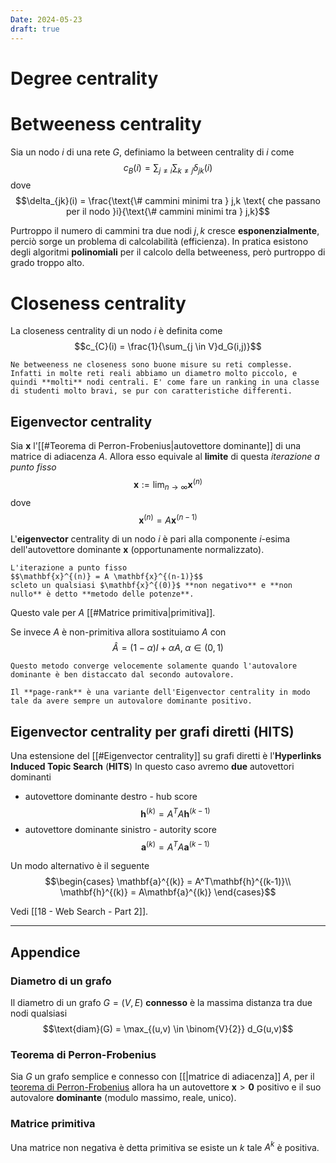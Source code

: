 ```yaml
---
Date: 2024-05-23
draft: true
---
```

# Degree centrality

# Betweeness centrality
Sia un nodo $i$ di una rete $G$, definiamo la between centrality di $i$ come
$$c_B(i) = \sum_{j \neq i}\sum_{k \neq j}\delta_{jk}(i)$$
dove
$$\delta_{jk}(i) = \frac{\text{\# cammini minimi tra } j,k \text{ che passano per il nodo }i}{\text{\# cammini minimi tra } j,k}$$

Purtroppo il numero di cammini tra due nodi $j,k$ cresce **esponenzialmente**, perciò sorge un problema di calcolabilità (efficienza).
In pratica esistono degli algoritmi **polinomiali** per il calcolo della betweeness, però purtroppo di grado troppo alto.

# Closeness centrality
La closeness centrality di un nodo $i$ è definita come
$$c_{C}(i) = \frac{1}{\sum_{j \in V}d_G(i,j)}$$

```ad-note
Ne betweeness ne closeness sono buone misure su reti complesse. Infatti in molte reti reali abbiamo un diametro molto piccolo, e quindi **molti** nodi centrali. E' come fare un ranking in una classe di studenti molto bravi, se pur con caratteristiche differenti.
```


## Eigenvector centrality
Sia $\mathbf{x}$ l'[[#Teorema di Perron-Frobenius|autovettore dominante]] di una matrice di adiacenza $A$. Allora esso equivale al **limite** di questa *iterazione a punto fisso*
$$\mathbf{x} := \lim_{n \to \infty} \mathbf{x}^{(n)}$$ dove
$$\mathbf{x}^{(n)} = A \mathbf{x}^{(n-1)}$$

L'**eigenvector** centrality di un nodo $i$ è pari alla componente $i$-esima dell'autovettore dominante $\mathbf{x}$ (opportunamente normalizzato).

```ad-note
L'iterazione a punto fisso 
$$\mathbf{x}^{(n)} = A \mathbf{x}^{(n-1)}$$
scleto un qualsiasi $\mathbf{x}^{(0)}$ **non negativo** e **non nullo** è detto **metodo delle potenze**.
```

Questo vale per $A$ [[#Matrice primitiva|primitiva]].

Se invece $A$ è non-primitiva allora sostituiamo $A$ con
$$\hat{A} = (1-\alpha)I + \alpha A, \; \alpha \in (0,1)$$

```ad-note
Questo metodo converge velocemente solamente quando l'autovalore dominante è ben distaccato dal secondo autovalore.
```

```ad-note
Il **page-rank** è una variante dell'Eigenvector centrality in modo tale da avere sempre un autovalore dominante positivo.
```


## Eigenvector centrality per grafi diretti (HITS)
Una estensione del [[#Eigenvector centrality]] su grafi diretti è l'**Hyperlinks Induced Topic Search** (**HITS**)
In questo caso avremo **due** autovettori dominanti
- autovettore dominante destro - hub score $$\mathbf{h}^{(k)} = A^TA \mathbf{h}^{(k-1)}$$
- autovettore dominante sinistro - autority score $$\mathbf{a}^{(k)} = A^TA \mathbf{a}^{(k-1)}$$

Un modo alternativo è il seguente
$$\begin{cases}
\mathbf{a}^{(k)} = A^T\mathbf{h}^{(k-1)}\\
\mathbf{h}^{(k)} = A\mathbf{a}^{(k)}
\end{cases}$$

Vedi [[18 - Web Search - Part 2]].



-------
## Appendice
###  Diametro di un grafo
Il diametro di un grafo $G = (V,E)$ **connesso** è la massima distanza tra due nodi qualsiasi
$$\text{diam}(G) = \max_{(u,v) \in \binom{V}{2}} d_G(u,v)$$
### Teorema di Perron-Frobenius
Sia $G$ un grafo semplice e connesso con [[|matrice di adiacenza]] $A$, per il [teorema di Perron-Frobenius](https://it.wikipedia.org/wiki/Teorema_di_Perron-Frobenius) allora ha un autovettore $\mathbf{x} > \mathbf{0}$ positivo e il suo autovalore **dominante** (modulo massimo, reale, unico).

### Matrice primitiva
Una matrice non negativa è detta primitiva se esiste un $k$ tale $A^k$ è positiva.

